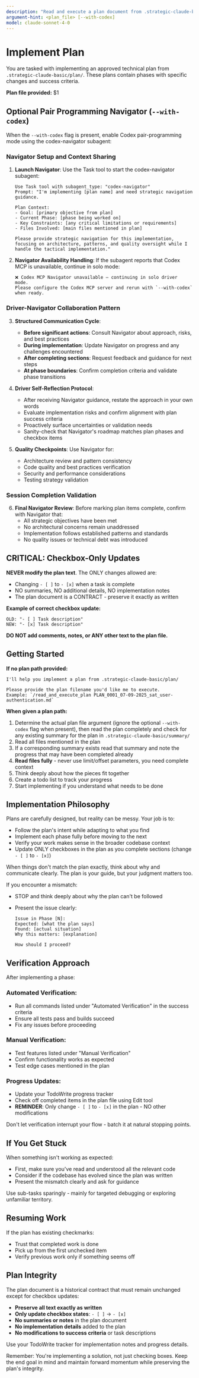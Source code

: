 ```yaml
---
description: "Read and execute a plan document from .strategic-claude-basic/plan/"
argument-hint: <plan_file> [--with-codex]
model: claude-sonnet-4-0
---
```


# Implement Plan

You are tasked with implementing an approved technical plan from `.strategic-claude-basic/plan/`. These plans contain phases with specific changes and success criteria.

**Plan file provided:** $1

## Optional Pair Programming Navigator (`--with-codex`)

When the `--with-codex` flag is present, enable Codex pair-programming mode using the codex-navigator subagent:

### Navigator Setup and Context Sharing

1. **Launch Navigator**: Use the Task tool to start the codex-navigator subagent:
   ```
   Use Task tool with subagent_type: "codex-navigator"
   Prompt: "I'm implementing [plan name] and need strategic navigation guidance.

   Plan Context:
   - Goal: [primary objective from plan]
   - Current Phase: [phase being worked on]
   - Key Constraints: [any critical limitations or requirements]
   - Files Involved: [main files mentioned in plan]

   Please provide strategic navigation for this implementation, focusing on architecture, patterns, and quality oversight while I handle the tactical implementation."
   ```

2. **Navigator Availability Handling**: If the subagent reports that Codex MCP is unavailable, continue in solo mode:
   ```
   ❌ Codex MCP Navigator unavailable — continuing in solo driver mode.
   Please configure the Codex MCP server and rerun with `--with-codex` when ready.
   ```

### Driver-Navigator Collaboration Pattern

3. **Structured Communication Cycle**:
   - **Before significant actions**: Consult Navigator about approach, risks, and best practices
   - **During implementation**: Update Navigator on progress and any challenges encountered
   - **After completing sections**: Request feedback and guidance for next steps
   - **At phase boundaries**: Confirm completion criteria and validate phase transitions

4. **Driver Self-Reflection Protocol**:
   - After receiving Navigator guidance, restate the approach in your own words
   - Evaluate implementation risks and confirm alignment with plan success criteria
   - Proactively surface uncertainties or validation needs
   - Sanity-check that Navigator's roadmap matches plan phases and checkbox items

5. **Quality Checkpoints**: Use Navigator for:
   - Architecture review and pattern consistency
   - Code quality and best practices verification
   - Security and performance considerations
   - Testing strategy validation

### Session Completion Validation

6. **Final Navigator Review**: Before marking plan items complete, confirm with Navigator that:
   - All strategic objectives have been met
   - No architectural concerns remain unaddressed
   - Implementation follows established patterns and standards
   - No quality issues or technical debt was introduced

## CRITICAL: Checkbox-Only Updates

**NEVER modify the plan text**. The ONLY changes allowed are:
- Changing `- [ ]` to `- [x]` when a task is complete
- NO summaries, NO additional details, NO implementation notes
- The plan document is a CONTRACT - preserve it exactly as written

**Example of correct checkbox update:**
```
OLD: "- [ ] Task description"
NEW: "- [x] Task description"
```

**DO NOT add comments, notes, or ANY other text to the plan file.**

## Getting Started

**If no plan path provided:**
```
I'll help you implement a plan from .strategic-claude-basic/plan/

Please provide the plan filename you'd like me to execute.
Example: `/read_and_execute_plan PLAN_0001_07-09-2025_sat_user-authentication.md`
```

**When given a plan path:**

1. Determine the actual plan file argument (ignore the optional `--with-codex` flag when present), then read the plan completely and check for any existing summary for the plan in `.strategic-claude-basic/summary/`
2. Read all files mentioned in the plan
3. If a corresponding summary exists read that summary and note the progress that may have been completed already
4. **Read files fully** - never use limit/offset parameters, you need complete context
5. Think deeply about how the pieces fit together
6. Create a todo list to track your progress
7. Start implementing if you understand what needs to be done

## Implementation Philosophy

Plans are carefully designed, but reality can be messy. Your job is to:

- Follow the plan's intent while adapting to what you find
- Implement each phase fully before moving to the next
- Verify your work makes sense in the broader codebase context
- Update ONLY checkboxes in the plan as you complete sections (change `- [ ]` to `- [x]`)

When things don't match the plan exactly, think about why and communicate clearly. The plan is your guide, but your judgment matters too.

If you encounter a mismatch:

- STOP and think deeply about why the plan can't be followed
- Present the issue clearly:

  ```
  Issue in Phase [N]:
  Expected: [what the plan says]
  Found: [actual situation]
  Why this matters: [explanation]

  How should I proceed?
  ```

## Verification Approach

After implementing a phase:

### Automated Verification:
- Run all commands listed under "Automated Verification" in the success criteria
- Ensure all tests pass and builds succeed
- Fix any issues before proceeding

### Manual Verification:
- Test features listed under "Manual Verification"
- Confirm functionality works as expected
- Test edge cases mentioned in the plan

### Progress Updates:
- Update your TodoWrite progress tracker
- Check off completed items in the plan file using Edit tool
- **REMINDER**: Only change `- [ ]` to `- [x]` in the plan - NO other modifications

Don't let verification interrupt your flow - batch it at natural stopping points.

## If You Get Stuck

When something isn't working as expected:

- First, make sure you've read and understood all the relevant code
- Consider if the codebase has evolved since the plan was written
- Present the mismatch clearly and ask for guidance

Use sub-tasks sparingly - mainly for targeted debugging or exploring unfamiliar territory.

## Resuming Work

If the plan has existing checkmarks:

- Trust that completed work is done
- Pick up from the first unchecked item
- Verify previous work only if something seems off

## Plan Integrity

The plan document is a historical contract that must remain unchanged except for checkbox updates:

- **Preserve all text exactly as written**
- **Only update checkbox states**: `- [ ]` → `- [x]`
- **No summaries or notes** in the plan document
- **No implementation details** added to the plan
- **No modifications to success criteria** or task descriptions

Use your TodoWrite tracker for implementation notes and progress details.

Remember: You're implementing a solution, not just checking boxes. Keep the end goal in mind and maintain forward momentum while preserving the plan's integrity.
